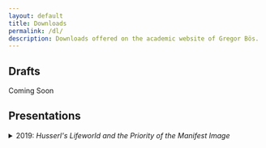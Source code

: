 ```yaml
---
layout: default
title: Downloads
permalink: /dl/
description: Downloads offered on the academic website of Gregor Bös.
---
```


## Drafts
Coming Soon

## Presentations
<details><summary> 2019: <i>Husserl's Lifeworld and the Priority of the Manifest Image</i> </summary>

---

presented at the 2019 Summer School in Phenomenology and Philosophy of Mind, Centre for Subjectivity Research, Copenhagen. ([download here](./2019_Copenhagen.pdf))

</details>
